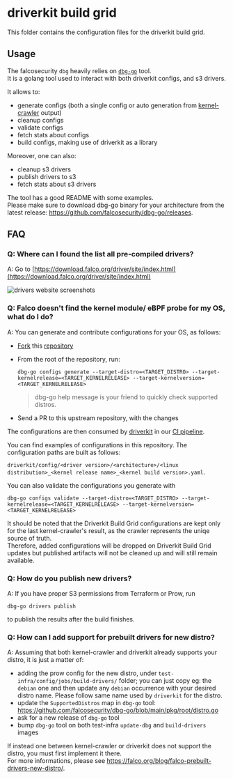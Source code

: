 # driverkit build grid

This folder contains the configuration files for the driverkit build grid.

## Usage

The falcosecurity `dbg` heavily relies on [`dbg-go`](https://github.com/falcosecurity/dbg-go) tool.  
It is a golang tool used to interact with both driverkit configs, and s3 drivers.  

It allows to:
* generate configs (both a single config or auto generation from [kernel-crawler](https://github.com/falcosecurity/dbg-go) output)
* cleanup configs
* validate configs
* fetch stats about configs
* build configs, making use of driverkit as a library

Moreover, one can also:
* cleanup s3 drivers
* publish drivers to s3
* fetch stats about s3 drivers

The tool has a good README with some examples.  
Please make sure to download dbg-go binary for your architecture from the latest release: https://github.com/falcosecurity/dbg-go/releases.  

## FAQ

### Q: Where can I found the list all pre-compiled drivers?

A: Go to [https://download.falco.org/driver/site/index.html](https://download.falco.org/driver/site/index.html)

![drivers website screenshots](./drivers_website_screenshot.png)

### Q: Falco doesn't find the kernel module/ eBPF probe for my OS, what do I do?

A: You can generate and contribute configurations for your OS, as follows:

- [Fork](https://docs.github.com/en/get-started/quickstart/fork-a-repo) this [repository](https://github.com/falcosecurity/test-infra)
- From the root of the repository, run:
  ```shell
  dbg-go configs generate --target-distro=<TARGET_DISTRO> --target-kernelrelease=<TARGET_KERNELRELEASE> --target-kernelversion=<TARGET_KERNELRELEASE>
  ```
  > dbg-go help message is your friend to quickly check supported distros.

- Send a PR to this upstream repository, with the changes

The configurations are then consumed by [driverkit](https://github.com/falcosecurity/driverkit) in our [CI pipeline](../config/jobs).

You can find examples of configurations in this repository. The configuration paths are built as follows:

  `driverkit/config/<driver version>/<architecture>/<linux distribution>_<kernel release name>_<kernel build version>.yaml`.

You can also validate the configurations you generate with 
```shell
dbg-go configs validate --target-distro=<TARGET_DISTRO> --target-kernelrelease=<TARGET_KERNELRELEASE> --target-kernelversion=<TARGET_KERNELRELEASE>
```

It should be noted that the Driverkit Build Grid configurations are kept only for the last kernel-crawler's result, as the crawler represents the uniqe source of truth.  
Therefore, added configurations will be dropped on Driverkit Build Grid updates but published artifacts will not be cleaned up and will still remain available.

### Q: How do you publish new drivers?

A: If you have proper S3 permissions from Terraform or Prow, run

```console
dbg-go drivers publish
```

to publish the results after the build finishes.

### Q: How can I add support for prebuilt drivers for new distro?

A: Assuming that both kernel-crawler and driverkit already supports your distro, it is just a matter of:  
* adding the prow config for the new distro, under `test-infra/config/jobs/build-drivers/` folder; you can just copy eg: the `debian` one and then update any `debian` occurrence with your desired distro name. Please follow same name used by `driverkit` for the distro.  
* update the `SupportedDistros` map in `dbg-go` tool: https://github.com/falcosecurity/dbg-go/blob/main/pkg/root/distro.go
* ask for a new release of `dbg-go` tool
* bump `dbg-go` tool on both test-infra `update-dbg` and `build-drivers` images

If instead one between kernel-crawler or driverkit does not support the distro, you must first implement it there.  
For more informations, please see https://falco.org/blog/falco-prebuilt-drivers-new-distro/.
